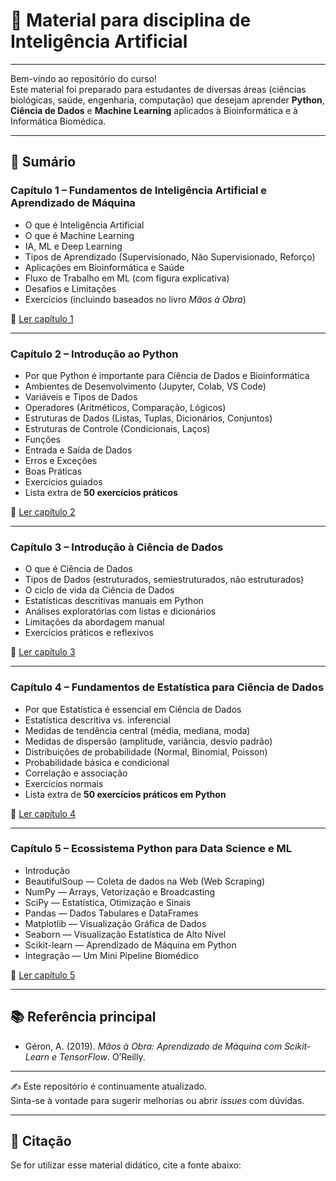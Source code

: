 # 📘 Material para disciplina de Inteligência Artificial
---

Bem-vindo ao repositório do curso!  
Este material foi preparado para estudantes de diversas áreas (ciências biológicas, saúde, engenharia, computação) que desejam aprender **Python**, **Ciência de Dados** e **Machine Learning** aplicados à Bioinformática e à Informática Biomédica.

---

## 📑 Sumário

### **Capítulo 1 – Fundamentos de Inteligência Artificial e Aprendizado de Máquina**
- O que é Inteligência Artificial  
- O que é Machine Learning  
- IA, ML e Deep Learning  
- Tipos de Aprendizado (Supervisionado, Não Supervisionado, Reforço)  
- Aplicações em Bioinformática e Saúde  
- Fluxo de Trabalho em ML (com figura explicativa)  
- Desafios e Limitações  
- Exercícios (incluindo baseados no livro *Mãos à Obra*)  

📂 [Ler capítulo 1](capitulos/c1.md)

---

### **Capítulo 2 – Introdução ao Python**
- Por que Python é importante para Ciência de Dados e Bioinformática  
- Ambientes de Desenvolvimento (Jupyter, Colab, VS Code)  
- Variáveis e Tipos de Dados  
- Operadores (Aritméticos, Comparação, Lógicos)  
- Estruturas de Dados (Listas, Tuplas, Dicionários, Conjuntos)  
- Estruturas de Controle (Condicionais, Laços)  
- Funções  
- Entrada e Saída de Dados  
- Erros e Exceções  
- Boas Práticas  
- Exercícios guiados  
- Lista extra de **50 exercícios práticos**  

📂 [Ler capítulo 2](capitulos/c2.md)

---

### **Capítulo 3 – Introdução à Ciência de Dados**
- O que é Ciência de Dados  
- Tipos de Dados (estruturados, semiestruturados, não estruturados)  
- O ciclo de vida da Ciência de Dados  
- Estatísticas descritivas manuais em Python  
- Análises exploratórias com listas e dicionários  
- Limitações da abordagem manual  
- Exercícios práticos e reflexivos  

📂 [Ler capítulo 3](capitulos/c3.md)

---

### **Capítulo 4 – Fundamentos de Estatística para Ciência de Dados**
- Por que Estatística é essencial em Ciência de Dados  
- Estatística descritiva vs. inferencial  
- Medidas de tendência central (média, mediana, moda)  
- Medidas de dispersão (amplitude, variância, desvio padrão)  
- Distribuições de probabilidade (Normal, Binomial, Poisson)  
- Probabilidade básica e condicional  
- Correlação e associação  
- Exercícios normais  
- Lista extra de **50 exercícios práticos em Python**  

📂 [Ler capítulo 4](capitulo/c4.md)

---

### **Capítulo 5 – Ecossistema Python para Data Science e ML**
- Introdução  
- BeautifulSoup — Coleta de dados na Web (Web Scraping)  
- NumPy — Arrays, Vetorização e Broadcasting  
- SciPy — Estatística, Otimização e Sinais  
- Pandas — Dados Tabulares e DataFrames  
- Matplotlib — Visualização Gráfica de Dados  
- Seaborn — Visualização Estatística de Alto Nível  
- Scikit-learn — Aprendizado de Máquina em Python  
- Integração — Um Mini Pipeline Biomédico  

📂 [Ler capítulo 5](capitulos/c5.md)

---

## 📚 Referência principal
- Géron, A. (2019). *Mãos à Obra: Aprendizado de Máquina com Scikit-Learn e TensorFlow*. O’Reilly.  

---

✍️ Este repositório é continuamente atualizado.  
Sinta-se à vontade para sugerir melhorias ou abrir *issues* com dúvidas.

---
## 📑 Citação
Se for utilizar esse material didático, cite a fonte abaixo:
